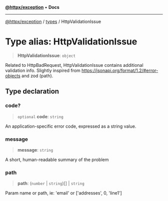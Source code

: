 [**@httpx/exception**](../../README.md) • **Docs**

---

[@httpx/exception](../../README.md) / [types](../README.md) / HttpValidationIssue

# Type alias: HttpValidationIssue

> **HttpValidationIssue**: `object`

Related to HttpBadRequest, HttpValidationIssue contains additional validation info.
Slightly inspired from https://jsonapi.org/format/1.2/#error-objects
and zod (path).

## Type declaration

### code?

> `optional` **code**: `string`

An application-specific error code, expressed as a string value.

### message

> **message**: `string`

A short, human-readable summary of the problem

### path

> **path**: (`number` \| `string`)[] \| `string`

Param name or path, ie: 'email' or ['addresses', 0, 'line1']
